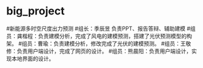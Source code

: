 # big_project
#新能源多时空尺度出力预测
#组长：季辰昱 负责PPT、报告答辩、辅助建模
#组员：龚楷程：负责建模分析，完成了风电的建模预测，搭建了光伏预测模型的构架。
#组员：曹瑜：负责建模分析，修改完成了光伏的建模预测。
#组员：王敬修：负责用户端设计，完成了网页的设计。
#组员：熊晨阳：负责用户端设计，实现本地界面的设计。
